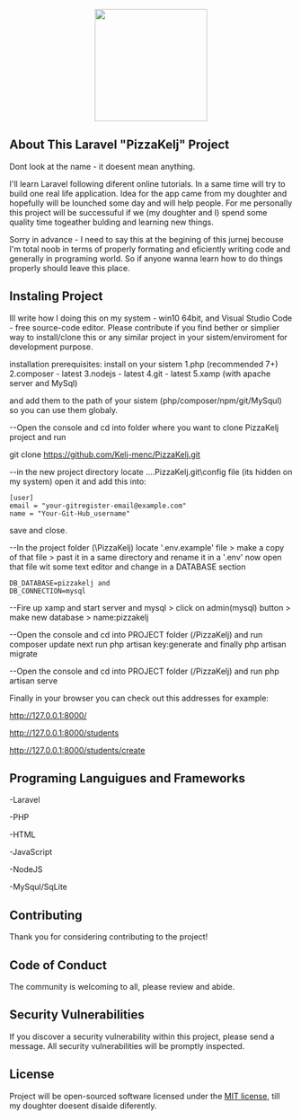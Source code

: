 <p align="center"><a href="https://laravel.com" target="_blank"><img src="https://i.imgur.com/YzXshIh.png" width="200" high="200"></a></p>

## About This Laravel "PizzaKelj" Project

Dont look at the name - it doesent mean anything.

I'll learn Laravel following diferent online tutorials. In a same time will try to build one real life application. Idea for the app came from my doughter and hopefully will be lounched some day and will help people. For me personally this project will be successuful if we (my doughter and I) spend some quality time togeather bulding and learning new things.

Sorry in advance - I need to say this at the begining of this jurnej becouse I'm total noob in terms of properly formating and eficiently writing code and generally in programing world. So if anyone wanna learn how to do things properly should leave this place. 


## Instaling Project
Ill write how I doing this on my system - win10 64bit, and Visual Studio Code - free source-code editor. Please contribute if you find bether or simplier way to install/clone this or any similar project in your sistem/enviroment for development purpose.

installation prerequisites:
install on your sistem 
    1.php (recommended 7+)
    2.composer - latest
    3.nodejs - latest
    4.git - latest
    5.xamp (with apache server and MySql)    
    
and add them to the path of your sistem (php/composer/npm/git/MySqul) so you can use them globaly.

--Open the console and cd into folder where you want to clone PizzaKelj project and run

   git clone https://github.com/Kelj-menc/PizzaKelj.git
    
--in the new project directory locate ....PizzaKelj\.git\config file (its hidden on my system) open it and
    add this into:
    
    [user]
    email = "your-gitregister-email@example.com"
    name = "Your-Git-Hub_username"
    
save and close.
    
    
--In the project folder (\PizzaKelj) locate '.env.example' file > make a copy of that file  > past it in a same directory and rename it in a '.env' now open that file wit some text editor and change in a DATABASE section 


    DB_DATABASE=pizzakelj and 
    DB_CONNECTION=mysql

--Fire up xamp and start server and mysql > click on admin(mysql) button > make new database > name:pizzakelj
    
--Open the console and cd into PROJECT folder (/PizzaKelj) and run
    composer update
    next run
    php artisan key:generate
    and finally
    php artisan migrate

--Open the console and cd into PROJECT folder (/PizzaKelj) and run
    php artisan serve
    
Finally in your browser you can check out this addresses for example:


http://127.0.0.1:8000/

http://127.0.0.1:8000/students

http://127.0.0.1:8000/students/create


## Programing Languigues and Frameworks

-Laravel

-PHP

-HTML

-JavaScript

-NodeJS

-MySqul/SqLite


## Contributing

Thank you for considering contributing to the project!

## Code of Conduct

The community is welcoming to all, please review and abide.

## Security Vulnerabilities

If you discover a security vulnerability within this project, please send a message. All security vulnerabilities will be promptly inspected.

## License

Project will be open-sourced software licensed under the [MIT license](https://opensource.org/licenses/MIT), till my doughter doesent disaide diferently.
